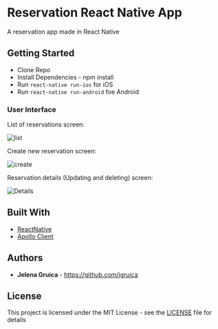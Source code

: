 # Reservation React Native App

A reservation app made in React Native

## Getting Started

* Clone Repo
* Install Dependencies - npm install
* Run `react-native run-ios` for iOS
* Run `react-native run-android` foe Android


### User Interface

List of reservations screen:

![list](/screenshots/List.png)

Create new reservation screen:

![create](/screenshots/Create.png)

Reservation details (Updating and deleting) screen:

![Details](/screenshots/Details.png)



## Built With

* [ReactNative](https://facebook.github.io/react-native/)
* [Apollo Client](https://www.apollographql.com/)

## Authors

* **Jelena Gruica** - https://github.com/jgruica

## License

This project is licensed under the MIT License - see the [LICENSE](https://github.com/jgruica/ReactNative/blob/master/LICENSE) file for details

